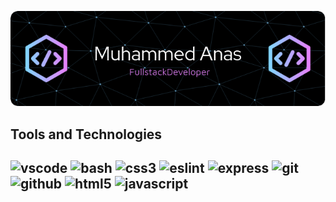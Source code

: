 ![Header](./header-image.png)

<h2>Tools and Technologies<h2>
  <p>
    <img src="https://cdn.jsdelivr.net/gh/devicons/devicon/icons/vscode/vscode-original.svg" alt="vscode" width="45" height="45"/>
    <img src="https://cdn.jsdelivr.net/gh/devicons/devicon/icons/bash/bash-original.svg" alt="bash" width="45" height="45"/>
    <img src="https://cdn.jsdelivr.net/gh/devicons/devicon/icons/css3/css3-plain.svg" alt="css3" width="45" height="45"/>
    <img src="https://cdn.jsdelivr.net/gh/devicons/devicon/icons/eslint/eslint-original.svg" alt="eslint" width="45" height="45"/>
    <img src="https://cdn.jsdelivr.net/gh/devicons/devicon/icons/express/express-original.svg" alt="express" width="45" height="45"/>
    <img src="https://cdn.jsdelivr.net/gh/devicons/devicon/icons/git/git-original.svg" alt="git" width="45" height="45"/>
    <img src="https://cdn.jsdelivr.net/gh/devicons/devicon/icons/github/github-original.svg" alt="github" width="45" height="45"/>
    <img src="https://cdn.jsdelivr.net/gh/devicons/devicon/icons/html5/html5-plain.svg" alt="html5" width="45" height="45"/>
    <img src="https://cdn.jsdelivr.net/gh/devicons/devicon/icons/javascript/javascript-plain.svg" alt="javascript" width="45" height="45"/>
 </p>


